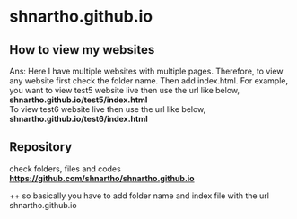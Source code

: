 # shnartho.github.io
## How to view my websites  
Ans: Here I have multiple websites with multiple pages. Therefore, to view any website first check the folder name. Then add index.html. For example, you want to view test5 website live then use the url like below, 
<br>
  <b> shnartho.github.io/test5/index.html </b> <br>
   To view test6 website live then use the url like below, <br>
  <b> shnartho.github.io/test6/index.html </b><br>
   
   
## Repository 
check folders, files and codes <br>
<b> https://github.com/shnartho/shnartho.github.io </b>
   
   ++ so basically you have to add folder name and index file with the url shnartho.github.io
   
